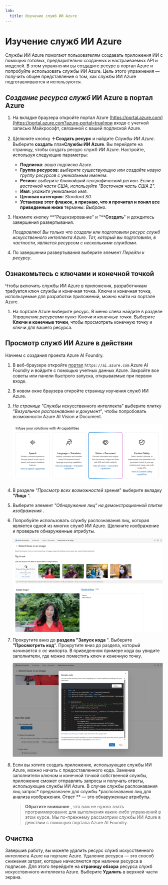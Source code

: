 ```yaml
---
lab:
  title: Изучение служб ИИ Azure
---
```


# Изучение служб ИИ Azure

Службы ИИ Azure помогают пользователям создавать приложения ИИ с помощью готовых, предварительно созданных и настраиваемых API и моделей. В этом упражнении вы создадите ресурс в портал Azure и попробуйте использовать службы ИИ Azure. Цель этого упражнения — получить общее представление о том, как службы ИИ Azure подготавливаются и используются.

## *Создание ресурса служб* ИИ Azure в портал Azure

1. На вкладке браузера откройте портал Azure [https://portal.azure.com](https://portal.azure.com?azure-portal=true)при входе с учетной записью Майкрософт, связанной с вашей подпиской Azure.

1. Щелкните кнопку **＋Создать ресурс** и найдите *Службы ИИ Azure*. Выберите **создать** план**Службы ИИ Azure**. Вы перейдете на страницу, чтобы создать ресурс служб ИИ Azure. Настройте, используя следующие параметры:
    - **Подписка**: *ваша подписка Azure*.
    - **Группа ресурсов**: *выберите существующую или создайте новую группу ресурсов с уникальным именем*.
    - **Регион**: *выберите ближайший географический регион. Если в восточной части США, используйте "Восточная часть США 2".*
    - **Имя**: *укажите уникальное имя*.
    - **Ценовая категория**: *Standard S0.*
    - **Установив этот флажок, я признаю, что я прочитал и понял все приведенные ниже** термины: *Выбрано*.

1. Нажмите кнопку **"Рецензирование" и "****Создать**" и дождитесь завершения развертывания.

    *Поздравляю! Вы только что создали или подготовили ресурс служб искусственного интеллекта Azure. Тот, который вы подготовили, в частности, является ресурсом с несколькими службами.*

1. По завершении развертывания выберите элемент *Перейти к ресурсу*. 

## Ознакомьтесь с ключами и конечной точкой

Чтобы включить службы ИИ Azure в приложения, разработчикам требуется ключ службы и конечная точка. Ключи и конечная точка, используемые для разработки приложений, можно найти на портале Azure. 

1. На портале Azure выберите ресурс. В меню слева найдите в разделе *Управление ресурсами* пункт *Ключи и конечные точки*. Выберите **Ключи и конечные точки**, чтобы просмотреть конечную точку и ключи для вашего ресурса. 

## Просмотр служб ИИ Azure в действии

Начнем с создания проекта Azure AI Foundry.

1. В веб-браузере откройте [портал](https://ai.azure.com) `https://ai.azure.com` Azure AI Foundry и войдите с помощью учетных данных Azure. Закройте все советы или панели быстрого запуска, открываемые при первом входе.
 
1. В новом окне браузера откройте страницу [](https://ai.azure.com/explore/aiservices)изучения служб ИИ Azure.

1. *На странице "Службы* искусственного интеллекта" выберите плитку *"Визуальное распознавание и документ*", чтобы попробовать возможности Azure AI Vision и Document.

    ![Снимок экрана: плитка "Визуальное распознавание и документ", выбранная на странице служб ИИ.](./media/vision-document-tile.png)

1. В разделе *"Просмотр всех возможностей* зрения" выберите вкладку **"Лицо** ". 

1. Выберите элемент *"Обнаружение лиц" на демонстрационной плитке изображения* . 

1. Попробуйте использовать службу распознавания лиц, которая является одной из многих служб ИИ Azure. Щелкните изображение и проверьте обнаруженные атрибуты. 

    ![Снимок экрана: демонстрация обнаружения лиц на портале Azure AI Foundry.](./media/detect-faces-demo.png)

1. Прокрутите вниз до **раздела "Запуск кода** ". Выберите **"Просмотреть код**". Прокрутите вниз до раздела, который начинается с *ос* импорта. В приведенном примере кода вы увидите заполнители, где можно поместить ключ и конечную точку.

    ![Снимок экрана: экран кода представления с представлением заполнителей кода для ключа и конечной точки.](./media/view-code-example.png) 

1. Если вы хотите создать приложение, использующее службы ИИ Azure, можно начать с предоставленного кода. Заменив заполнители ключом и конечной точкой собственной службы, приложение сможет отправлять запросы и получать ответы, использующие службы ИИ Azure. В случае службы распознавания лиц запрос* предназначен для службы *распознавания лиц для анализа изображения. Ответ ** — это обнаруженные атрибуты. 

    >**Обратите внимание** , что вам не нужно знать программирование для выполнения каких-либо упражнений в этом курсе. Мы по-прежнему рассмотрим службы ИИ Azure в действии с помощью портала Azure AI Foundry.  
 
## Очистка 

Завершив работу, вы можете удалить ресурс служб искусственного интеллекта Azure на портале Azure. Удаление ресурса — это способ снижения затрат, которые начисляются при наличии ресурса в подписке. Для этого перейдите на **страницу обзора** ресурса служб искусственного интеллекта Azure. Выберите **Удалить** в верхней части экрана.

